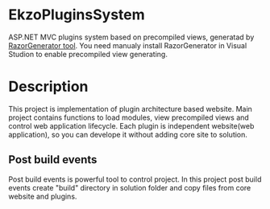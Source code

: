 EkzoPluginsSystem
=================

ASP.NET MVC plugins system based on precompiled views, generatad by <a href="http://visualstudiogallery.msdn.microsoft.com/1f6ec6ff-e89b-4c47-8e79-d2d68df894ec">RazorGenerator tool</a>.
You need manualy install RazorGenerator in Visual Studion to enable precompiled view generating.

Description
=================
This project is implementation of plugin architecture based website. 
Main project contains functions to load modules, view precompiled views and control web application lifecycle.
Each plugin is independent website(web application), so you can develope it without adding core site to solution.

Post build events
-----------------
Post build events is powerful tool to control project. In this project post build events create "build" directory in solution folder and copy files from core website and plugins.
